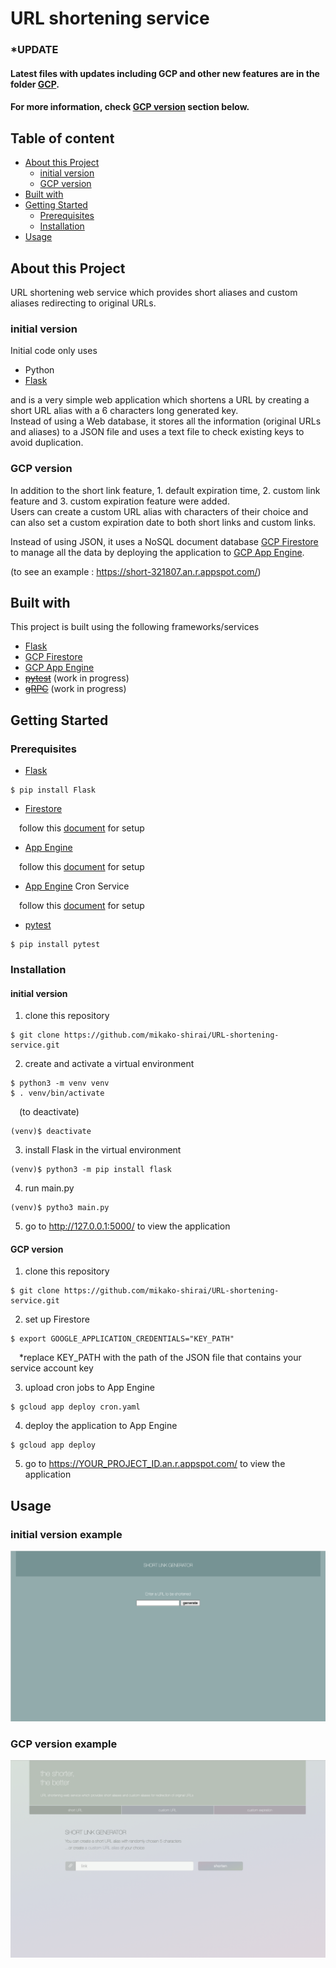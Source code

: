 # URL shortening service

### *UPDATE  
#### Latest files with updates including GCP and other new features are in the folder [GCP](https://github.com/mikako-shirai/URL-shortening-service/tree/master/GCP "GCP").  
#### For more information, check [GCP version](#GCP-version) section below.

## Table of content
- [About this Project](#About-this-Project)  
    - [initial version](#initial-version)  
    - [GCP version](#GCP-version)  
- [Built with](#Built-with)  
- [Getting Started](#Getting-Started)  
    - [Prerequisites](#Prerequisites)  
    - [Installation](#Installation)  
- [Usage](#Usage)  
  
  
## About this Project  
URL shortening web service which provides short aliases and custom aliases redirecting to original URLs.  

### initial version  
Initial code only uses  
- Python  
- [Flask][Flask]  

and is a very simple web application which shortens a URL by creating a short URL alias with a 6 characters long generated key.  
Instead of using a Web database, it stores all the information (original URLs and aliases) to a JSON file and uses a text file to check existing keys to avoid duplication.  

### GCP version  
In addition to the short link feature, 1. default expiration time, 2. custom link feature and 3. custom expiration feature were added.  
Users can create a custom URL alias with characters of their choice and can also set a custom expiration date to both short links and custom links.  

Instead of using JSON, it uses a NoSQL document database [GCP Firestore][Firestore] to manage all the data by deploying the application to [GCP App Engine][App Engine].  

(to see an example : https://short-321807.an.r.appspot.com/)  
  

## Built with  
This project is built using the following frameworks/services  
- [Flask][Flask]  
- [GCP Firestore][Firestore]  
- [GCP App Engine][App Engine]  
- ~~[pytest][pytest]~~ (work in progress)  
- ~~[gRPC][gRPC]~~ (work in progress)  
  

## Getting Started  
### Prerequisites  
- [Flask][Flask]  
```
$ pip install Flask
```  
- [Firestore][Firestore]  

&ensp;&ensp;follow this [document](https://cloud.google.com/firestore/docs/quickstart-servers) for setup  
- [App Engine][App Engine]  

&ensp;&ensp;follow this [document](https://cloud.google.com/appengine/docs/standard/python3/quickstart) for setup  
- [App Engine][App Engine] Cron Service  

&ensp;&ensp;follow this [document](https://cloud.google.com/appengine/docs/standard/go/scheduling-jobs-with-cron-yaml) for setup  
- [pytest][pytest]  
```
$ pip install pytest
```  
  
### Installation  
#### initial version  
1. clone this repository  
```
$ git clone https://github.com/mikako-shirai/URL-shortening-service.git
```  
2. create and activate a virtual environment  
```
$ python3 -m venv venv
$ . venv/bin/activate
```  
&ensp;&ensp;(to deactivate)  
```
(venv)$ deactivate
```  
3. install Flask in the virtual environment  
```
(venv)$ python3 -m pip install flask
```  
4. run main.py  
```
(venv)$ pytho3 main.py
```  
5. go to http://127.0.0.1:5000/ to view the application  

#### GCP version  
1. clone this repository  
```
$ git clone https://github.com/mikako-shirai/URL-shortening-service.git
```  
2. set up Firestore  
```
$ export GOOGLE_APPLICATION_CREDENTIALS="KEY_PATH"
```  
&ensp;&ensp;*replace KEY_PATH with the path of the JSON file that contains your service account key  

3. upload cron jobs to App Engine  
```
$ gcloud app deploy cron.yaml
```  
4. deploy the application to App Engine  
```
$ gcloud app deploy
```  
5. go to https://YOUR_PROJECT_ID.an.r.appspot.com/ to view the application  
  

## Usage  
### initial version example  
![example](https://github.com/mikako-shirai/dump/blob/main/URL-shortening-service/initial.png)  

### GCP version example
![example](https://github.com/mikako-shirai/dump/blob/main/URL-shortening-service/GCP.png)  



[Flask]: https://flask.palletsprojects.com/en/2.0.x/  
[Firestore]: https://cloud.google.com/firestore/  
[App Engine]: https://cloud.google.com/appengine/  
[pytest]: https://docs.pytest.org/en/6.2.x/  
[gRPC]: https://grpc.io/  

